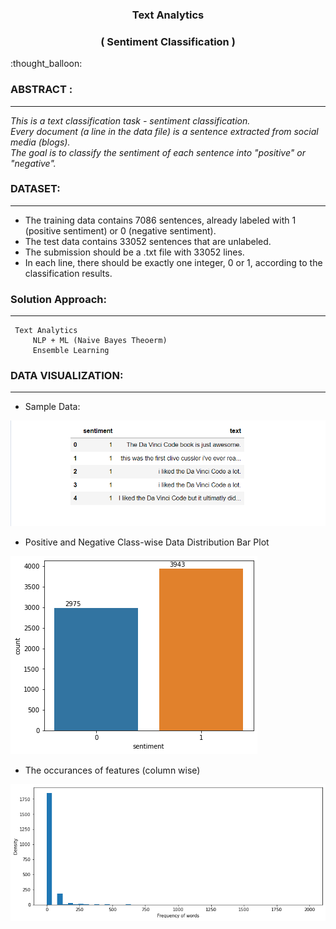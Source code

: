 <h3 align="center">Text Analytics</h3> 
<h3 align="center">( Sentiment Classification  )</h3> 
:thought_balloon:

### ABSTRACT :
----------------
_This is a text classification task - sentiment classification.  
Every document (a line in the data file) is a sentence extracted from social media (blogs).   
The goal is to classify the sentiment of each sentence into "positive" or "negative"._  

### DATASET:
----------------
- The training data contains 7086 sentences, already labeled with 1 (positive sentiment) or 0 (negative sentiment).
- The test data contains 33052 sentences that are unlabeled.
- The submission should be a .txt file with 33052 lines.
- In each line, there should be exactly one integer, 0 or 1, according to the classification results.


### Solution Approach:
----------------
```
 Text Analytics
     NLP + ML (Naive Bayes Theoerm)  
     Ensemble Learning
```

### DATA VISUALIZATION:
----------------

- Sample Data:

![attachment:sample%20data.png](https://github.com/RusticHaze634/Text-Analysis/blob/main/Images/sample%20data.png)

- Positive and Negative Class-wise Data Distribution Bar Plot 

![attachment:01.png](https://github.com/RusticHaze634/Text-Analysis/blob/main/Images/01.png)

- The occurances of features (column wise)

![attachment:f%20of%20words.png](https://github.com/RusticHaze634/Text-Analysis/blob/main/Images/f%20of%20words.png)



